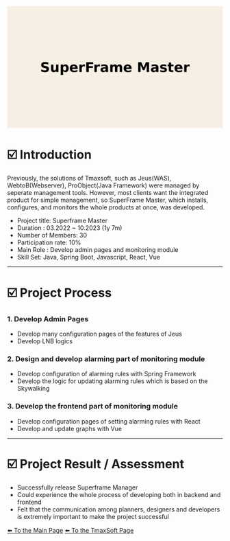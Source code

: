 ![superframe_master_image.png](Superframe_Master/superframe_master_image.png)

# ☑️ Introduction

Previously, the solutions of Tmaxsoft, such as Jeus(WAS), WebtoB(Webserver), ProObject(Java Framework) were managed by seperate management tools. However, most clients want the integrated product for simple management, so SuperFrame Master, which installs, configures, and monitors the whole products at once, was developed.

- Project title: Superframe Master
- Duration : 03.2022 ~ 10.2023 (1y  7m)
- Number of Members: 30
- Participation rate: 10%
- Main Role : Develop admin pages and monitoring module
- Skill Set: Java, Spring Boot, Javascript, React, Vue

---

# ☑️ Project Process

### 1. Develop Admin Pages

- Develop many configuration pages of the features of Jeus
- Develop LNB logics

### 2. Design and develop alarming part of monitoring module

- Develop configuration of alarming rules with Spring Framework
- Develop the logic for updating alarming rules which is based on the Skywalking

### 3. Develop the frontend part of monitoring module

- Develop configuration pages of setting alarming rules with React
- Develop and update graphs with Vue

---

# ☑️ Project Result / Assessment

- Successfully release Superframe Manager
- Could experience the whole process of developing both in backend and frontend
- Felt that the communication among planners, designers and developers is extremely important to make the project successful

[⬅️ To the Main Page](../../README.md)
[⬅️ To the TmaxSoft Page](../TmaxSoft.md)